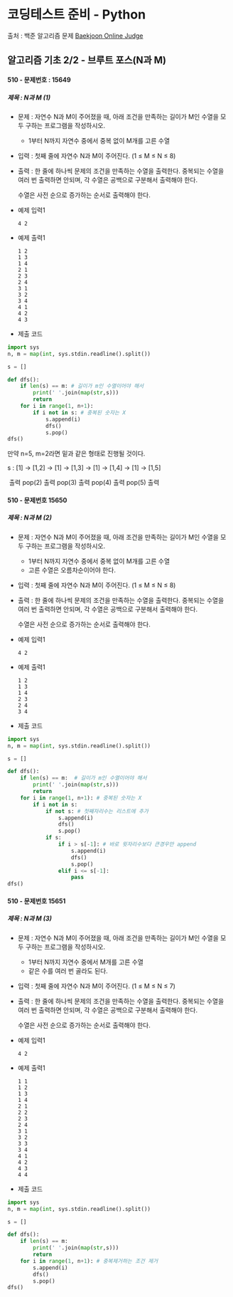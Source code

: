 # 코딩테스트 준비 - Python



출처 : 백준 알고리즘 문제 [Baekjoon Online Judge](https://www.acmicpc.net/)



## 알고리즘 기초 2/2 - 브루트 포스(N과 M)



#### 510 -  문제번호 : 15649

 ##### 제목 : N과 M (1)

- 문제 : 자연수 N과 M이 주어졌을 때, 아래 조건을 만족하는 길이가 M인 수열을 모두 구하는 프로그램을 작성하시오.

  - 1부터 N까지 자연수 중에서 중복 없이 M개를 고른 수열

- 입력 : 첫째 줄에 자연수 N과 M이 주어진다. (1 ≤ M ≤ N ≤ 8)

- 출력 : 한 줄에 하나씩 문제의 조건을 만족하는 수열을 출력한다. 중복되는 수열을 여러 번 출력하면 안되며, 각 수열은 공백으로 구분해서 출력해야 한다.

  수열은 사전 순으로 증가하는 순서로 출력해야 한다.

- 예제 입력1

  ```
  4 2
  ```

- 예제 출력1

  ```
  1 2
  1 3
  1 4
  2 1
  2 3
  2 4
  3 1
  3 2
  3 4
  4 1
  4 2
  4 3
  ```

- 제출 코드

```python
import sys
n, m = map(int, sys.stdin.readline().split())

s = []

def dfs():
    if len(s) == m: # 길이가 m인 수열이어야 해서
        print(' '.join(map(str,s)))
        return
    for i in range(1, n+1):
        if i not in s: # 중복된 숫자는 X
            s.append(i)
            dfs()
            s.pop()
dfs()
```

 만약 n=5, m=2라면 밑과 같은 형태로 진행될 것이다.

   s : [1] -> [1,2] -> [1] -> [1,3] -> [1] -> [1,4] -> [1] -> [1,5]

​			출력  pop(2) 출력  pop(3) 출력  pop(4) 출력  pop(5) 출력



#### 510 -  문제번호 15650

 ##### 제목 : N과 M (2)

- 문제 : 자연수 N과 M이 주어졌을 때, 아래 조건을 만족하는 길이가 M인 수열을 모두 구하는 프로그램을 작성하시오.

  - 1부터 N까지 자연수 중에서 중복 없이 M개를 고른 수열
  - 고른 수열은 오름차순이어야 한다.

- 입력 : 첫째 줄에 자연수 N과 M이 주어진다. (1 ≤ M ≤ N ≤ 8)

- 출력 : 한 줄에 하나씩 문제의 조건을 만족하는 수열을 출력한다. 중복되는 수열을 여러 번 출력하면 안되며, 각 수열은 공백으로 구분해서 출력해야 한다.

  수열은 사전 순으로 증가하는 순서로 출력해야 한다.

- 예제 입력1

  ```
  4 2
  ```

- 예제 출력1

  ```
  1 2
  1 3
  1 4
  2 3
  2 4
  3 4
  ```

- 제출 코드

```python
import sys
n, m = map(int, sys.stdin.readline().split())

s = []

def dfs():
    if len(s) == m:  # 길이가 m인 수열이어야 해서
        print(' '.join(map(str,s)))
        return
    for i in range(1, n+1): # 중복된 숫자는 X
        if i not in s:
            if not s: # 첫째자리수는 리스트에 추가
                s.append(i)
                dfs()
                s.pop()
            if s:
                if i > s[-1]: # 바로 윗자리수보다 큰경우만 append
                    s.append(i)
                    dfs()
                    s.pop()
                elif i <= s[-1]:
                    pass
dfs()
```



#### 510 -  문제번호 15651

 ##### 제목 : N과 M (3)

- 문제 : 자연수 N과 M이 주어졌을 때, 아래 조건을 만족하는 길이가 M인 수열을 모두 구하는 프로그램을 작성하시오.

  - 1부터 N까지 자연수 중에서 M개를 고른 수열
  - 같은 수를 여러 번 골라도 된다.

- 입력 : 첫째 줄에 자연수 N과 M이 주어진다. (1 ≤ M ≤ N ≤ 7)

- 출력 : 한 줄에 하나씩 문제의 조건을 만족하는 수열을 출력한다. 중복되는 수열을 여러 번 출력하면 안되며, 각 수열은 공백으로 구분해서 출력해야 한다.

  수열은 사전 순으로 증가하는 순서로 출력해야 한다.

- 예제 입력1

  ```
  4 2
  ```

- 예제 출력1

  ```
  1 1
  1 2
  1 3
  1 4
  2 1
  2 2
  2 3
  2 4
  3 1
  3 2
  3 3
  3 4
  4 1
  4 2
  4 3
  4 4
  ```

- 제출 코드

```python
import sys
n, m = map(int, sys.stdin.readline().split())

s = []

def dfs():
    if len(s) == m:
        print(' '.join(map(str,s)))
        return
    for i in range(1, n+1): # 중복제거하는 조건 제거
        s.append(i)
        dfs()
        s.pop()
dfs()
```

